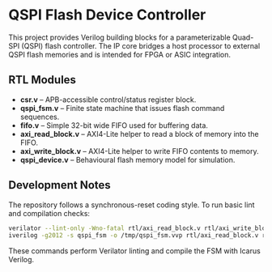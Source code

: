 # QSPI Flash Device Controller

This project provides Verilog building blocks for a parameterizable Quad-SPI (QSPI) flash controller. The IP core bridges a host processor to external QSPI flash memories and is intended for FPGA or ASIC integration.

## RTL Modules
- **csr.v** – APB-accessible control/status register block.
- **qspi_fsm.v** – Finite state machine that issues flash command sequences.
- **fifo.v** – Simple 32-bit wide FIFO used for buffering data.
- **axi_read_block.v** – AXI4-Lite helper to read a block of memory into the FIFO.
- **axi_write_block.v** – AXI4-Lite helper to write FIFO contents to memory.
- **qspi_device.v** – Behavioural flash memory model for simulation.

## Development Notes
The repository follows a synchronous-reset coding style. To run basic lint and compilation checks:

```bash
verilator --lint-only -Wno-fatal rtl/axi_read_block.v rtl/axi_write_block.v rtl/csr.v rtl/fifo.v rtl/qspi_fsm.v
iverilog -g2012 -s qspi_fsm -o /tmp/qspi_fsm.vvp rtl/axi_read_block.v rtl/axi_write_block.v rtl/csr.v rtl/fifo.v rtl/qspi_fsm.v
```

These commands perform Verilator linting and compile the FSM with Icarus Verilog.
